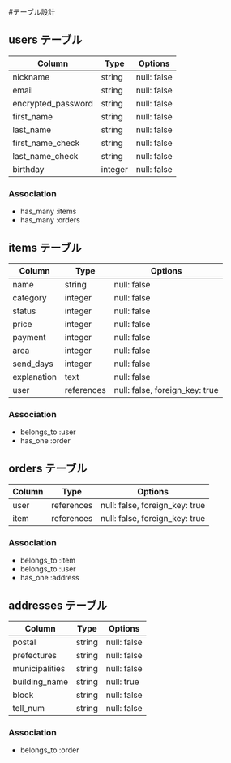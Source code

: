 #テーブル設計

## users テーブル

| Column             | Type    | Options     |
| ------------------ | ------- | ----------- |
| nickname           | string  | null: false |
| email              | string  | null: false |
| encrypted_password | string  | null: false |
| first_name         | string  | null: false |
| last_name          | string  | null: false |
| first_name_check   | string  | null: false |
| last_name_check    | string  | null: false |
| birthday           | integer | null: false |

### Association
- has_many :items
- has_many :orders

## items テーブル

| Column      | Type       | Options                        |
| ----------- | ---------- | ------------------------------ |
| name        | string     | null: false                    |
| category    | integer    | null: false                    |
| status      | integer    | null: false                    |
| price       | integer    | null: false                    |
| payment     | integer    | null: false                    |
| area        | integer    | null: false                    |
| send_days   | integer    | null: false                    |
| explanation | text       | null: false                    |
| user        | references | null: false, foreign_key: true |

### Association
- belongs_to :user
- has_one :order

## orders テーブル

| Column         | Type       | Options                        |
| -------------- | ---------- | ------------------------------ |
| user           | references | null: false, foreign_key: true |
| item           | references | null: false, foreign_key: true |

### Association
- belongs_to :item
- belongs_to :user
- has_one :address

## addresses テーブル

| Column         | Type       | Options                        |
| -------------- | ---------- | ------------------------------ |
| postal         | string     | null: false                    |
| prefectures    | string     | null: false                    |
| municipalities | string     | null: false                    |
| building_name  | string     | null: true                     |
| block          | string     | null: false                    |
| tell_num       | string     | null: false                    |

### Association
- belongs_to :order